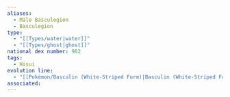 ```yaml
---
aliases:
  - Male Basculegion
  - Basculegion
type:
  - "[[Types/water|water]]"
  - "[[Types/ghost|ghost]]"
national dex number: 902
tags:
  - Hisui
evolution line:
  - "[[Pokémon/Basculin (White-Striped Form)|Basculin (White-Striped Form)]]"
associated: 
---
```

